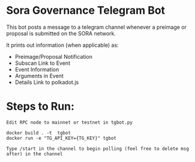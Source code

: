 # Sora Governance Telegram Bot

This bot posts a message to a telegram channel whenever a preimage or proposal is submitted on the SORA network.

It prints out information (when applicable) as:
- Preimage/Proposal Notification
- Subscan Link to Event
- Event Information
- Arguments in Event
- Details Link to polkadot.js

# Steps to Run:
``` 
Edit RPC node to mainnet or testnet in tgbot.py

docker build . -t  tgbot
docker run -e "TG_API_KEY={TG_KEY}" tgbot

Type /start in the channel to begin polling (feel free to delete msg after) in the channel
```

